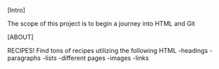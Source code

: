 [Intro]

The scope of this project is to begin a journey into HTML and Git

[ABOUT]

RECIPES!
Find tons of recipes utilizing the following HTML 
-headings
-paragraphs
-lists
-different pages
-images
-links

